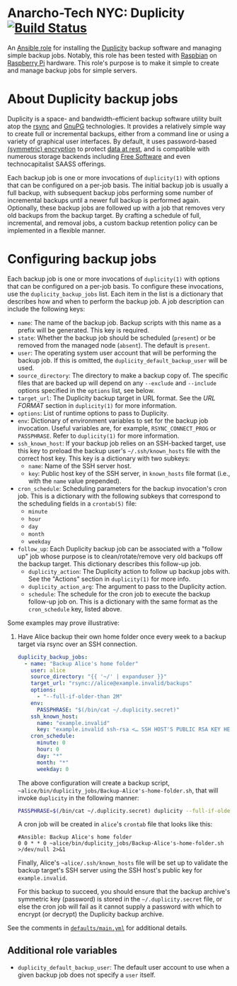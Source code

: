 # Anarcho-Tech NYC: Duplicity [![Build Status](https://travis-ci.org/AnarchoTechNYC/ansible-role-duplicity.svg?branch=master)](https://travis-ci.org/AnarchoTechNYC/ansible-role-duplicity)

An [Ansible role](https://docs.ansible.com/ansible/latest/user_guide/playbooks_reuse_roles.html) for installing the [Duplicity](https://nongnu.org/duplicity/) backup software and managing simple backup jobs. Notably, this role has been tested with [Raspbian](https://www.raspbian.org/) on [Raspberry Pi](https://www.raspberrypi.org/) hardware. This role's purpose is to make it simple to create and manage backup jobs for simple servers.

# About Duplicity backup jobs

Duplicity is a space- and bandwidth-efficient backup software utility built atop the [rsync](https://rsync.samba.org/) and [GnuPG](https://gnupg.org/) technologies. It provides a relatively simple way to create full or incremental backups, either from a command line or using a variety of graphical user interfaces. By default, it uses password-based [(symmetric) encryption](https://simple.wikipedia.org/wiki/Symmetric-key_algorithm) to protect [data at rest](https://en.wikipedia.org/wiki/Data_at_rest), and is compatible with numerous storage backends including [Free Software](https://www.gnu.org/philosophy/free-sw.html) and even technocapitalist SAASS offerings.

Each backup job is one or more invocations of `duplicity(1)` with options that can be configured on a per-job basis. The initial backup job is usually a full backup, with subsequent backup jobs performing some number of incremental backups until a newer full backup is performed again. Optionally, these backup jobs are followed up with a job that removes very old backups from the backup target. By crafting a schedule of full, incremental, and removal jobs, a custom backup retention policy can be implemented in a flexible manner.

# Configuring backup jobs

Each backup job is one or more invocations of `duplicity(1)` with options that can be configured on a per-job basis. To configure these invocations, use the `duplicity_backup_jobs` list. Each item in the list is a dictionary that describes how and when to perform the backup job. A job description can include the following keys:

* `name`: The name of the backup job. Backup scripts with this name as a prefix will be generated. This key is required.
* `state`: Whether the backup job should be scheduled (`present`) or be removed from the managed node (`absent`). The default is `present`.
* `user`: The operating system user account that will be performing the backup job. If this is omitted, the `duplicity_default_backup_user` will be used.
* `source_directory`: The directory to make a backup copy of. The specific files that are backed up will depend on any `--exclude` and `--include` options specified in the `options` list, see below.
* `target_url`: The Duplicity backup target in URL format. See the *URL FORMAT* section in `duplicity(1)` for more information.
* `options`: List of runtime options to pass to Duplicity.
* `env`: Dictionary of environment variables to set for the backup job invocation. Useful variables are, for example, `RSYNC_CONNECT_PROG` or `PASSPHRASE`. Refer to `duplicity(1)` for more information.
* `ssh_known_host`: If your backup job relies on an SSH-backed target, use this key to preload the backup user's `~/.ssh/known_hosts` file with the correct host key. This key is a dictionary with two subkeys:
    * `name`: Name of the SSH server host.
    * `key`: Public host key of the SSH server, in `known_hosts` file format (i.e., with the `name` value prepended).
* `cron_schedule`: Scheduling parameters for the backup invocation's cron job. This is a dictionary with the following subkeys that correspond to the scheduling fields in a `crontab(5)` file:
    * `minute`
    * `hour`
    * `day`
    * `month`
    * `weekday`
* `follow_up`: Each Duplicity backup job can be associated with a "follow up" job whose purpose is to clean/rotate/remove very old backups off the backup target. This dictionary describes this follow-up job.
    * `duplicity_action`: The Duplicity action to follow up backup jobs with. See the "Actions" section in `duplicity(1)` for more info.
    * `duplicity_action_arg`: The argument to pass to the Duplicity action.
    * `schedule`: The schedule for the cron job to execute the backup follow-up job on. This is a dictionary with the same format as the `cron_schedule` key, listed above.

Some examples may prove illustrative:

1. Have Alice backup their own home folder once every week to a backup target via rsync over an SSH connection.
    ```yml
    duplicity_backup_jobs:
      - name: "Backup Alice's home folder"
        user: alice
        source_directory: "{{ '~/' | expanduser }}"
        target_url: "rsync://alice@example.invalid/backups"
        options:
          - "--full-if-older-than 2M"
        env:
          PASSPHRASE: "$(/bin/cat ~/.duplicity.secret)"
        ssh_known_host:
          name: "example.invalid"
          key: "example.invalid ssh-rsa <… SSH HOST'S PUBLIC RSA KEY HERE …>"
        cron_schedule:
          minute: 0
          hour: 0
          day: "*"
          month: "*"
          weekday: 0
    ```
    The above configuration will create a backup script, `~alice/bin/duplicity_jobs/Backup-Alice's-home-folder.sh`, that will invoke `duplicity` in the following manner:
    ```sh
    PASSPHRASE=$(/bin/cat ~/.duplicity.secret) duplicity --full-if-older-than 2M /home/alice rsync://alice@example.invalid/backups
    ```
    A cron job will be created in `alice`'s `crontab` file that looks like this:
    ```
    #Ansible: Backup Alice's home folder
    0 0 * * 0 ~alice/bin/duplicity_jobs/Backup-Alice's-home-folder.sh >/dev/null 2>&1
    ```
    Finally, Alice's `~alice/.ssh/known_hosts` file will be set up to validate the backup target's SSH server using the SSH host's public key for `example.invalid`.

    For this backup to succeed, you should ensure that the backup archive's symmetric key (password) is stored in the `~/.duplicity.secret` file, or else the cron job will fail as it cannot supply a password with which to encrypt (or decrypt) the Duplicity backup archive. 

See the comments in [`defaults/main.yml`](defaults/main.yml) for additional details.

## Additional role variables

* `duplicity_default_backup_user`: The default user account to use when a given backup job does not specify a `user` itself.
